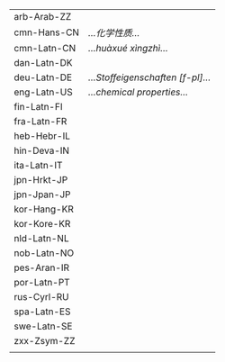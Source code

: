 | | |
|-|-|
| arb-Arab-ZZ |  |
| cmn-Hans-CN | _…化学性质…_ |
| cmn-Latn-CN | _…huàxué xìngzhì…_ |
| dan-Latn-DK |  |
| deu-Latn-DE | _…Stoffeigenschaften [f-pl]…_ |
| eng-Latn-US | _…chemical properties…_ |
| fin-Latn-FI |  |
| fra-Latn-FR |  |
| heb-Hebr-IL |  |
| hin-Deva-IN |  |
| ita-Latn-IT |  |
| jpn-Hrkt-JP |  |
| jpn-Jpan-JP |  |
| kor-Hang-KR |  |
| kor-Kore-KR |  |
| nld-Latn-NL |  |
| nob-Latn-NO |  |
| pes-Aran-IR |  |
| por-Latn-PT |  |
| rus-Cyrl-RU |  |
| spa-Latn-ES |  |
| swe-Latn-SE |  |
| zxx-Zsym-ZZ |  |
|  |  |